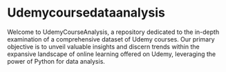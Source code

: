 # Udemycoursedataanalysis
Welcome to UdemyCourseAnalysis, a repository dedicated to the in-depth examination of a comprehensive dataset of Udemy courses. Our primary objective is to unveil valuable insights and discern trends within the expansive landscape of online learning offered on Udemy, leveraging the power of Python for data analysis.
